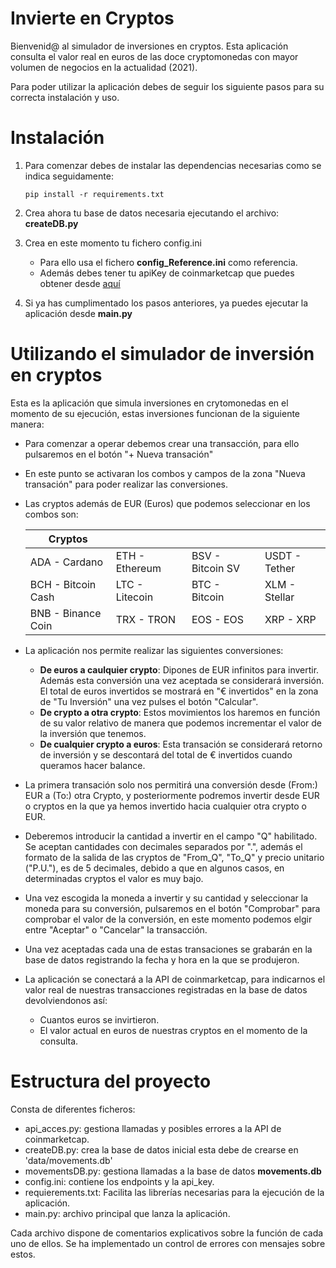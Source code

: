 # Invierte en Cryptos

Bienvenid@ al simulador de inversiones en cryptos. Esta aplicación consulta el valor real en euros de las doce cryptomonedas con mayor volumen de negocios en la actualidad (2021).

Para poder utilizar la aplicación debes de seguir los siguiente pasos para su correcta instalación y uso.

# Instalación

1. Para comenzar debes de instalar las dependencias necesarias como se indica seguidamente:
    ```
    pip install -r requirements.txt
    ```

2. Crea ahora tu base de datos necesaria ejecutando el archivo: **createDB.py**

3. Crea en este momento tu fichero config.ini

    * Para ello usa el fichero **config_Reference.ini** como referencia.
    * Además debes tener tu apiKey de coinmarketcap que puedes obtener desde [aquí](https://coinmarketcap.com/api/)

4. Si ya has cumplimentado los pasos anteriores, ya puedes ejecutar la aplicación desde **main.py**


# Utilizando el simulador de inversión en cryptos

Esta es la aplicación que simula inversiones en crytomonedas en el momento de su ejecución, estas inversiones funcionan de la siguiente manera:

* Para comenzar a operar debemos crear una transacción, para ello pulsaremos en el botón "+ Nueva transación"

* En este punto se activaran los combos y campos de la zona "Nueva transación" para poder realizar las conversiones.

* Las cryptos además de EUR (Euros) que podemos seleccionar en los combos son:

    | Cryptos               |                   |                         |                   |                   
    |-----------------------|:----------------- |:------------------------|:------------------| 
    | ADA - Cardano         |   ETH - Ethereum  |   BSV - Bitcoin SV      |   USDT - Tether   |
    | BCH - Bitcoin Cash    |   LTC - Litecoin  |   BTC - Bitcoin         |   XLM - Stellar   |                     
    | BNB - Binance Coin    |   TRX - TRON      |   EOS - EOS             |   XRP - XRP       |           

* La aplicación nos permite realizar las siguientes conversiones:
    * **De euros a caulquier crypto**: Dipones de EUR infinitos para invertir. Además esta conversión una vez aceptada se considerará inversión. El total de euros invertidos se mostrará en "€ invertidos" en la zona de "Tu Inversión" una vez pulses el botón "Calcular". 
    * **De crypto a otra crypto**: Estos movimientos los haremos en función de su valor relativo de manera que podemos incrementar el valor de la inversión que tenemos.
    * **De cualquier crypto a euros**: Esta transación se considerará retorno de inversión y se descontará del total de € invertidos cuando queramos hacer balance.

* La primera transación solo nos permitirá una conversión desde (From:) EUR a (To:) otra Crypto, y posteriormente podremos invertir desde EUR o cryptos en la que ya hemos invertido hacia cualquier otra crypto o EUR.
* Deberemos introducir la cantidad a invertir en el campo "Q" habilitado. Se aceptan cantidades con decimales separados por ".", además el formato de la salida de las cryptos de "From_Q", "To_Q" y precio unitario ("P.U."), es de 5 decimales, debido a que en algunos casos, en determinadas cryptos el valor es muy bajo.
* Una vez escogida la moneda a invertir y su cantidad y seleccionar la moneda para su conversión, pulsaremos en el botón "Comprobar" para comprobar el valor de la conversión, en este momento podemos elgir entre "Aceptar" o "Cancelar" la transacción.
* Una vez aceptadas cada una de estas transaciones se grabarán en la base de datos registrando la fecha y hora en la que se produjeron.
* La aplicación se conectará a la API de coinmarketcap, para indicarnos el valor real de nuestras transacciones registradas en la base de datos devolviendonos así:
    * Cuantos euros se invirtieron.
    * El valor actual en euros de nuestras cryptos en el momento de la consulta.

# Estructura del proyecto

Consta de diferentes ficheros:
* api_acces.py: gestiona llamadas y posibles errores a la API de coinmarketcap.
* createDB.py: crea la base de datos inicial esta debe de crearse en 'data/movements.db'
* movementsDB.py: gestiona llamadas a la base de datos **movements.db**
* config.ini: contiene los endpoints y la api_key.
* requierements.txt: Facilita las librerías necesarias para la ejecución de la aplicación.
* main.py: archivo principal que lanza la aplicación.

Cada archivo dispone de comentarios explicativos sobre la función de cada uno de ellos.
Se ha implementado un control de errores con mensajes sobre estos.





   
    
    
    
    

